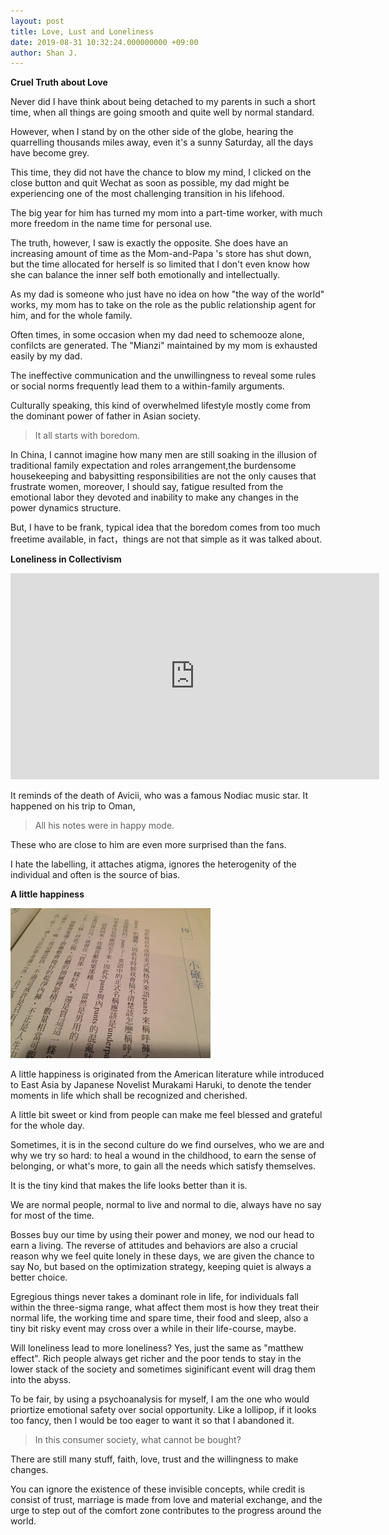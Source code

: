 ```yaml
---
layout: post
title: Love, Lust and Loneliness
date: 2019-08-31 10:32:24.000000000 +09:00
author: Shan J.
---
```


**Cruel Truth about Love**

Never did I have think about being detached to my parents in such a short time, when all things are going smooth and quite well by normal standard. 

However, when I stand by on the other side of the globe, hearing the quarrelling thousands miles away, even it's a sunny Saturday, all the days have become grey.

This time, they did not have the chance to blow my mind, I clicked on the close button and quit Wechat as soon as possible, my dad might be experiencing one of the most challenging transition in his lifehood.

The big year for him has turned my mom into a part-time worker, with much more freedom in the name time for personal use. 

The truth, however, I saw is exactly the opposite. She does have an increasing amount of time as the Mom-and-Papa 's store has shut down,  but the time allocated for herself is so limited that I don't even know how she can balance the inner self both emotionally and intellectually. 

As my dad is someone who just have no idea on how "the way of the world" works, my mom has to take on the role as the public relationship agent for him, and for the whole family. 

Often times, in some occasion when my dad need to schemooze alone, confilcts are generated. The "Mianzi" maintained by my mom is exhausted easily by my dad.

The ineffective communication and the unwillingness to reveal some rules or social norms frequently lead them to a within-family arguments.

Culturally speaking, this kind of overwhelmed lifestyle mostly come from the dominant power of father in Asian society.

> It all starts with boredom. 

In China, I cannot imagine how many men are still soaking in the illusion of traditional family expectation and roles arrangement,the burdensome housekeeping and babysitting responsibilities are not the only causes that frustrate women, moreover, I should say, fatigue resulted from the emotional labor they devoted and inability to make any changes in the power dynamics structure.

But, I have to be frank, typical idea that the boredom comes from too much freetime available, in fact，things are not that simple as it was talked about.


**Loneliness in Collectivism**

<iframe width="590" height="330" src="https://www.youtube.com/embed/nx2iLOvP0rM" frameborder="0" allow="accelerometer; autoplay; encrypted-media; gyroscope; picture-in-picture" allowfullscreen></iframe>

It reminds of the death of Avicii, who was a famous Nodiac music star. It happened on his trip to Oman, 

>  All his notes were in happy mode.

These who are close to him are even more surprised than the fans. 

I hate the labelling, it attaches atigma, ignores the heterogenity of the individual and often is the source of bias.


**A little happiness**

![A little Happiness](/img/64.jpg)

A little happiness is originated from the American literature while introduced to East Asia by Japanese Novelist Murakami Haruki, to denote the tender moments in life which shall be recognized and cherished.

A little bit sweet or kind from people can make me feel blessed and grateful for the whole day. 

Sometimes, it is in the second culture do we find ourselves, who we are and why we try so hard: to heal a wound in the childhood, to earn the sense of belonging, or what's more, to gain all the needs which satisfy themselves. 

It is the tiny kind that makes the life looks better than it is. 

We are normal people, normal to live and normal to die, always have no say for most of the time. 

Bosses buy our time by using their power and money, we nod our head to earn a living. The reverse of attitudes and behaviors are also a crucial reason why we feel quite lonely in these days, we are given the chance to say No, but based on the optimization strategy, keeping quiet is always a better choice. 

Egregious things never takes a dominant role in life, for individuals fall within the three-sigma range, what affect them most is how they treat their normal life, the working time and spare time, their food and sleep, also a tiny bit risky event may cross over a while in their life-course, maybe. 

Will loneliness lead to more loneliness? Yes, just the same as "matthew effect". Rich people always get richer and the poor tends to stay in the lower stack of the society and sometimes siginificant event will drag them into the abyss.

To be fair, by using a psychoanalysis for myself, I am the one who would priortize emotional safety over social opportunity. Like a lollipop, if it looks too fancy, then I would be too eager to want it so that I abandoned it. 

>  In this consumer society, what cannot be bought?

There are still many stuff, faith, love, trust and the willingness to make changes. 

You can ignore the existence of these invisible concepts, while credit is consist of trust, marriage is made from love and material exchange, and the urge to step out of the comfort zone contributes to the progress around the world. 

